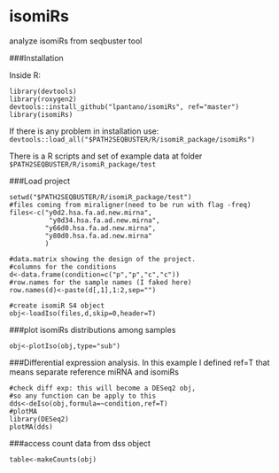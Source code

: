 isomiRs
=======

analyze isomiRs from seqbuster tool

###Installation

Inside R:

```
library(devtools)
library(roxygen2)
devtools::install_github("lpantano/isomiRs", ref="master")
library(isomiRs)
```

If there is any problem in installation use: `devtools::load_all("$PATH2SEQBUSTER/R/isomiR_package/isomiRs")`

There is a R scripts and set of example data at folder `$PATH2SEQBUSTER/R/isomiR_package/test`

###Load project
```
setwd("$PATH2SEQBUSTER/R/isomiR_package/test")
#files coming from miraligner(need to be run with flag -freq)
files<-c("y0d2.hsa.fa.ad.new.mirna",
          "y0d34.hsa.fa.ad.new.mirna",
         "y66d0.hsa.fa.ad.new.mirna",
         "y80d0.hsa.fa.ad.new.mirna"
         )

#data.matrix showing the design of the project.
#columns for the conditions
d<-data.frame(condition=c("p","p","c","c"))
#row.names for the sample names (I faked here)
row.names(d)<-paste(d[,1],1:2,sep="")

#create isomiR S4 object 
obj<-loadIso(files,d,skip=0,header=T)
```

###plot isomiRs distributions among samples
```
obj<-plotIso(obj,type="sub")
```


###Differential expression analysis. 
In this example I defined ref=T that means separate reference miRNA and isomiRs
```
#check diff exp: this will become a DESeq2 obj,
#so any function can be apply to this
dds<-deIso(obj,formula=~condition,ref=T)
#plotMA
library(DESeq2)
plotMA(dds)
```

###access count data from dss object
```
table<-makeCounts(obj)
```
